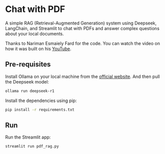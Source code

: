# Chat with PDF

A simple RAG (Retrieval-Augmented Generation) system using Deepseek, LangChain, and Streamlit to chat with PDFs and answer complex questions about your local documents.

Thanks to Nariman Esmaiely Fard for the code. You can watch the video on how it was built on his [YouTube](https://youtu.be/M6vZ6b75p9k).

## Pre-requisites

Install Ollama on your local machine from the [official website](https://ollama.com/). And then pull the Deepseek model:

```bash
ollama run deepseek-r1
```

Install the dependencies using pip:

```bash
pip install -r requirements.txt
```

## Run

Run the Streamlit app:

```bash
streamlit run pdf_rag.py
```
